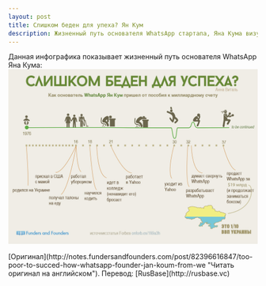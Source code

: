 ```yaml
---
layout: post
title: Слишком беден для упеха? Ян Кум
description: Жизненный путь основателя WhatsApp стартапа, Яна Кума визуально
---
```

Данная инфографика показывает жизненный путь основателя WhatsApp Яна Кума: 
![Слишком беден для упеха, Ян Кум - инфографика](/img/slishkom-beden-dlja-uspeha.jpg)
<p class="credits">[Оригинал](http://notes.fundersandfounders.com/post/82396616847/too-poor-to-succed-how-whatsapp-founder-jan-koum-from-we "Читать оригинал на английском"). Перевод: [RusBase](http://rusbase.vc)</p>
